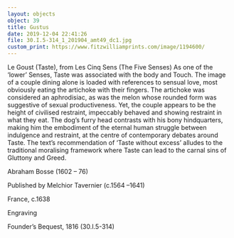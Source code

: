 ```yaml
---
layout: objects
object: 39
title: Gustus
date: 2019-12-04 22:41:26
file: 30.I.5-314_1_201904_amt49_dc1.jpg
custom_print: https://www.fitzwilliamprints.com/image/1194600/
---
```

Le Goust (Taste), from Les Cinq Sens (The Five Senses)  As one of the ‘lower’ Senses, Taste was associated with the body and Touch.  The image of a couple dining alone is loaded with references to sensual love, most obviously eating the artichoke with their fingers.  The artichoke was considered an aphrodisiac, as was the melon whose rounded form was suggestive of sexual productiveness. Yet, the couple appears to be the height of civilised restraint, impeccably behaved and showing restraint in what they eat.  The dog’s furry head contrasts with his bony hindquarters, making him the embodiment of the eternal human struggle between indulgence and restraint, at the centre of  contemporary debates around Taste. The text’s recommendation of ‘Taste without excess’ alludes to the traditional moralising framework where Taste can lead to the carnal sins of Gluttony and Greed.

Abraham Bosse (1602 – 76)

Published by Melchior Tavernier (c.1564 –1641)

France, c.1638  

Engraving  

Founder’s Bequest, 1816 (30.I.5-314)
